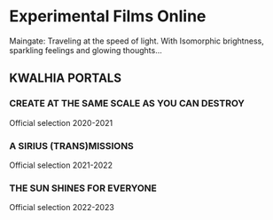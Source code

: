 # Experimental Films Online
Maingate:
Traveling at the speed of light. With Isomorphic brightness, sparkling feelings and glowing thoughts...

## KWALHIA PORTALS

### CREATE AT THE SAME SCALE AS YOU CAN DESTROY
Official selection 2020-2021

### A SIRIUS (TRANS)MISSIONS 
Official selection 2021-2022

### THE SUN SHINES FOR EVERYONE
Official selection 2022-2023

